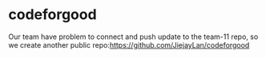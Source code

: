 # codeforgood
Our team have problem to connect and push update to the team-11 repo, so we create another public repo:https://github.com/JiejayLan/codeforgood
